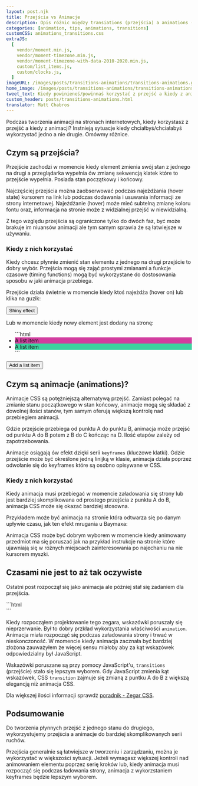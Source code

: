 ```yaml
---
layout: post.njk
title: Przejścia vs Animacje
description: Opis różnic między transiations (przejścia) a animations (animacje) w web animacjach.
categories: [animation, tips, animations, transitions]
customCSS: animations_transitions.css
extraJS:
  [
    vendor/moment.min.js,
    vendor/moment-timezone.min.js,
    vendor/moment-timezone-with-data-2010-2020.min.js,
    custom/list_items.js,
    custom/clocks.js,
  ]
imageURL: /images/posts/transitions-animations/transitions-animations.gif
home_image: /images/posts/transitions-animations/transitions-animations.png
tweet_text: Kiedy powinieneś/powinnaś korzystać z przejść a kiedy z animacji?
custom_header: posts/transitions-animations.html
translator: Matt Chabros
---
```


Podczas tworzenia animacji na stronach internetowych, kiedy korzystasz z przejść a kiedy z animacji? Instnieją sytuacje kiedy chciałbyś/chciałabyś wykorzystać jedno a nie drugie. Omówmy różnice.

## Czym są przejścia?

Przejście zachodzi w momencie kiedy element zmienia swój stan z jednego na drugi a przeglądarka wypełnia ów zmianę sekwencją klatek które to przejście wypełnia. Posiada stan początkowy i końcowy.

Najczęściej przejścia można zaobserwować podczas najeżdżania (hover state) kursorem na link lub podczas dodawania i usuwania informacji ze strony internetowej. Najeżdżanie (hover) może mieć subtelną zmianę koloru fontu oraz, informacja na stronie może z widzialnej przejść w niewidzialną.

Z tego względu przejścia są ograniczone tylko do dwóch faz, być może brakuje im niuansów animacji ale tym samym sprawia że są łatwiejsze w używaniu.

### Kiedy z nich korzystać

Kiedy chcesz płynnie zmienić stan elementu z jednego na drugi przejście to dobry wybór. Przejścia mogą się zająć prostymi zmianami a funkcje czasowe (timing functions) mogą być wykorzystane do dostosowania sposobu w jaki animacja przebiega.

Przejście działa świetnie w momencie kiedy ktoś najeżdża (hover on) lub klika na guzik:

<section class="shiny demo-container tap-to-activate">
  <button>Shiny effect</button>
</section>

Lub w momencie kiedy nowy element jest dodany na stronę:

<section class="add-to-list swing demo-container">
  <ul>
```html
<li class="show" style="background-color: #d13c9e;">A list item</li>
<li class="show" style="background-color: #3cd19e;">A list item</li>
```
  </ul>
  <button>Add a list item</button>
</section>

## Czym są animacje (animations)?

Animacje CSS są potężniejszą alternatywą przejść. Zamiast polegać na zmianie stanu początkowego w stan końcowy, animacje mogą się składać z dowolnej ilości stanów, tym samym oferują większą kontrolę nad przebiegiem animacji.

Gdzie przejście przebiega od punktu A do punktu B, animacja może przejść od punktu A do B potem z B do C kończąc na D. Ilość etapów zależy od zapotrzebowania.

Animacje osiągają ów efekt dzięki serii `keyframes` (kluczowe klatki). Gdzie przejście może być określone jedną linijką w klasie, animacja działa poprzez odwołanie się do keyframes które są osobno opisywane w CSS.

### Kiedy z nich korzystać

Kiedy animacja musi przebiegać w momencie załadowania się strony lub jest bardziej skomplikowana od prostego przejścia z punktu A do B, animacja CSS może się okazać bardziej stosowna.

Przykładem może być animacja na stronie która odtwarza się po danym upływie czasu, jak ten efekt mrugania u Baymaxa:

<section class="demo-container baymax-container">
  <a href="http://codepen.io/donovanh/full/ZYaMjw/" class="baymax"></a>
</section>

Animacja CSS może być dobrym wyborem w momencie kiedy animowany przedmiot ma się poruszać jak na przykład instrukcje na stronie które ujawniają się w różnych miejscach zainteresowania po najechaniu na nie kursorem myszki.

## Czasami nie jest to aż tak oczywiste

Ostatni post rozpoczął się jako animacja ale później stał się zadaniem dla przejścia.

<div class="demo-container clocks single local bounce">
  <article class="clock station">
```html
<div class="hours-container">
  <div class="hours angled"></div>
</div>
<div class="minutes-container">
  <div class="minutes angled"></div>
</div>
<div class="seconds-container">
  <div class="seconds"></div>
</div>
```
  </article>
</div>

Kiedy rozpocząłem projektowanie tego zegara, wskazówki poruszały się nieprzerwanie. Był to dobry przkład wykorzystania właściwości `animation`. Animacja miała rozpocząć się podczas załadowania strony i trwać w nieskonczoność. W momencie kiedy animacja zacznała być bardziej złożona zauważyłem że więcej sensu miałoby aby za kąt wskazówek odpowiedzialny był JavaScript.

Wskazówki poruszane są przy pomocy JavaScript'u, `transitions` (przejście) stało się lepszym wyborem. Gdy JavaScript zmienia kąt wskazówek, CSS `transition` zajmuje się zmianą z puntku A do B z większą elegancją niż animacja CSS.

Dla większej ilości informacji sprawdź [poradnik - Zegar CSS](/clocks/).

## Podsumowanie

Do tworzenia płynnych przejść z jednego stanu do drugiego, wykorzystujemy przejścia a animacje do bardziej skomplikowanych serii ruchów.

Przejścia generalnie są łatwiejsze w tworzeniu i zarządzaniu, można je wykorzystać w większości sytuacji. Jeżeli wymagasz większej kontroli nad animowaniem elementu poprzez serię kroków lub, kiedy animacja musi rozpocząć się podczas ładowania strony, animacja z wykorzstaniem keyframes będzie lepszym wyborem.
